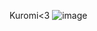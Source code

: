 Kuromi<3
![image](https://user-images.githubusercontent.com/119471650/204709783-0c0a2db1-249d-486e-b82f-2885488ab192.png)
